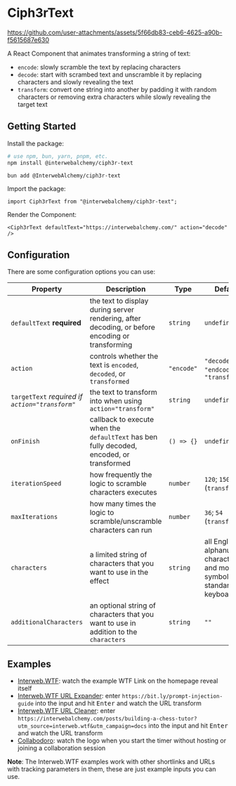 # Ciph3rText

https://github.com/user-attachments/assets/5f66db83-ceb6-4625-a90b-f5615687e630

A React Component that animates transforming a string of text:

- `encode`: slowly scramble the text by replacing characters
- `decode`: start with scrambed text and unscramble it by replacing characters and slowly revealing the text
- `transform`: convert one string into another by padding it with random characters or removing extra characters while slowly revealing the target text

## Getting Started

Install the package:

```sh
# use npm, bun, yarn, pnpm, etc.
npm install @interwebalchemy/ciph3r-text
```

```
bun add @InterwebAlchemy/ciph3r-text
```

Import the package:

```tsx
import Ciph3rText from "@interwebalchemy/ciph3r-text";
```

Render the Component:

```tsx
<Ciph3rText defaultText="https://interwebalchemy.com/" action="decode" />
```

## Configuration

There are some configuration options you can use:

<!-- prettier-ignore -->
| **Property** | **Description** | **Type** | **Default** |
| -----------  | --------------- | -------- | ----------- |
| `defaultText` **required** | the text to display during server rendering, after decoding, or before encoding or transforming | `string` | `undefined` |
| `action` | controls whether the text is `encoded`, `decoded`, or `transformed` | `"encode"` | `"decode"`, `"endcode"`, or `"transform"` |
| `targetText` *required if `action="transform"`* | the text to transform into when using `action="transform"` | `string` | `undefined` |
| `onFinish` | callback to execute when the `defaultText` has ben fully decoded, encoded, or transformed | `() => {}` | `undefined` |
| `iterationSpeed` | how frequently the logic to scramble characters executes | `number` | `120`; `150` (`transform`) |
| `maxIterations` | how many times the logic to scramble/unscramble characters can run | `number` | `36`; `54` (`transform`) |
| `characters` | a limited string of characters that you want to use in the effect | `string` | all English alphanumeric characters and most symbols on a standard US keyboard |
| `additionalCharacters` | an optional string of characters that you want to use in addition to the `characters` | `string` | `""` |

## Examples

- [Interweb.WTF](https://www.interweb.wtf/): watch the example WTF Link on the homepage reveal itself
- [Interweb.WTF URL Expander](https://www.interweb.wtf/is/): enter `https://bit.ly/prompt-injection-guide` into the input and hit <kbd>Enter</kbd> and watch the URL transform
- [Interweb.WTF URL Cleaner](https://www.interweb.wtf/clean/): enter `https://interwebalchemy.com/posts/building-a-chess-tutor?utm_source=interweb.wtf&utm_campaign=docs` into the input and hit <kbd>Enter</kbd> and watch the URL transform
- [Collabodoro](https://collabodoro.work/): watch the logo when you start the timer without hosting or joining a collaboration session

**Note**: The Interweb.WTF examples work with other shortlinks and URLs with tracking parameters in them, these are just example inputs you can use.
